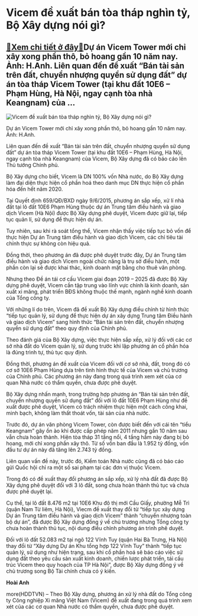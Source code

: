 Vicem đề xuất bán tòa tháp nghìn tỷ, Bộ Xây dựng nói gì?
========================================================

[:gift:Xem chi tiết ở đây:gift:](https://hddtvn.com/vicem-de-xuat-ban-toa-thap-nghin-ty-bo-xay-dung-noi-gi/)Dự án Vicem Tower mới chỉ xây xong phần thô, bỏ hoang gần 10 năm nay. Ảnh: H.Anh. Liên quan đến đề xuất “Bán tài sản trên đất, chuyển nhượng quyền sử dụng đất” dự án tòa tháp Vicem Tower (tại khu đất 10E6 – Phạm Hùng, Hà Nội, ngay cạnh tòa nhà Keangnam) của …
-------------------------------------------------------------------------------------------------------------------------------------------------------------------------------------------------------------------------------------------------------------------





![Vicem đề xuất bán tòa tháp nghìn tỷ, Bộ Xây dựng nói gì?](https://hddtvn.com/wp-content/uploads/2021/01/2322_vicem.jpg "Vicem đề xuất bán tòa tháp nghìn tỷ, Bộ Xây dựng nói gì?")


Dự án Vicem Tower mới chỉ xây xong phần thô, bỏ hoang gần 10 năm nay. Ảnh: H.Anh.



Liên quan đến đề xuất “Bán tài sản trên đất, chuyển nhượng quyền sử dụng đất” dự án tòa tháp Vicem Tower (tại khu đất 10E6 – Phạm Hùng, Hà Nội, ngay cạnh tòa nhà Keangnam) của Vicem, Bộ Xây dựng đã có báo cáo lên Thủ tướng Chính phủ.


Bộ Xây dựng cho biết, Vicem là DN 100% vốn Nhà nước, do Bộ Xây dựng làm đại diện thực hiện cổ phần hoá theo danh mục DN thực hiện cổ phần hóa đến hết năm 2020.


Tại Quyết định 659/QĐ/BXD ngày 9/6/2015, phương án sắp xếp, xử lí nhà đất tại lô đất 10E6 Phạm Hùng thuộc dự án Trung tâm điều hành và giao dịch Vicem (Hà Nội) được Bộ Xây dựng phê duyệt, Vicem được giữ lại, tiếp tục quản lí, sử dụng để thực hiện dự án.


Tuy nhiên, sau khi rà soát tổng thể, Vicem nhận thấy việc tiếp tục bỏ vốn để thực hiện Dự án Trung tâm điều hành và giao dịch Vicem, các chỉ tiêu tài chính thực sự không còn hiệu quả.


Đồng thời, theo phương án đã được phê duyệt trước đây, Dự án Trung tâm điều hành và giao dịch Vicem ngoài chức năng là trụ sở điều hành, một phần còn lại sẽ được khai thác, kinh doanh mặt bằng cho thuê văn phòng.


Nhưng theo Đề án tái cơ cấu Vicem giai đoạn 2019 – 2025 đã được Bộ Xây dựng phê duyệt, Vicem cần tập trung vào lĩnh vực chính là kinh doanh, sản xuất xi măng, phát triển BĐS không thuộc thế mạnh, ngành nghề kinh doanh của Tổng công ty.


Với những lí do trên, Vicem đã đề xuất Bộ Xây dựng điều chỉnh từ hình thức “tiếp tục quản lý, sử dụng để thực hiện dự án xây dựng Trung tâm Điều hành và giao dịch Vicem” sang hình thức “Bán tài sản trên đất, chuyển nhượng quyền sử dụng đất” theo quy định của Chính phủ.


Theo đánh giá của Bộ Xây dựng, việc thực hiện sắp xếp, xử lý đối với các cơ sở nhà đất do Vicem quản lý, sử dụng trước khi lập phương án cổ phần hóa là đúng trình tự, thủ tục quy định.


Đồng thời, phương án đề xuất của Vicem đối với cơ sở nhà, đất, trong đó có cơ sở 10E6 Phạm Hùng dựa trên tình hình thực tế của Vicem và chủ trương của Chính phủ. Các phương án này đang trong quá trình xem xét của cơ quan Nhà nước có thẩm quyền, chưa được phê duyệt.


Bộ Xây dựng nhấn mạnh, trong trường hợp phương án “Bán tài sản trên đất, chuyển nhượng quyền sử dụng đất” đối với lô đất 10E6 Phạm Hùng như đề xuất được phê duyệt, Vicem có trách nhiệm thực hiện một cách công khai, minh bạch, không làm thất thoát vốn, tài sản của nhà nước.


Trước đó, dự án văn phòng Vicem Tower, còn được biết đến với cái tên “tiểu Keangnam” gây ồn ào khi được cấp phép năm 2011 nhưng gần 10 năm sau vẫn chưa hoàn thành. Hiện tòa tháp 31 tầng nổi, 4 tầng hầm này đang bị bỏ hoang, mới chỉ xong phần xây thô. Từ số vốn ban đầu là 1.952 tỷ đồng, vốn đầu tư dự án này đã tăng lên 2.743 tỷ đồng.


Liên quan vấn đề này, trước đó, Kiểm toán Nhà nước cũng đã có báo cáo gửi Quốc hội chỉ ra một số sai phạm tại các đơn vị thuộc Vicem.


Trong đó có đề xuất thay đổi phương án sắp xếp, xử lý nhà đất đã được Bộ Xây dựng phê duyệt đối với 3 lô đất, song chưa hoàn thành thủ tục và chưa được phê duyệt lại.


Cụ thể, tại lô đất 8.476 m2 tại 10E6 Khu đô thị mới Cầu Giấy, phường Mễ Trì (quận Nam Từ liêm, Hà Nội), Viecm đề xuất thay đổi từ “tiếp tục xây dựng Dự án Trung tâm điều hành và giao dịch Vicem” thành “chuyển nhượng toàn bộ dự án”, đã được Bộ Xây dựng đồng ý về chủ trương nhưng Tổng công ty chưa hoàn thành thủ tục, nội dung điều chỉnh phương án trình phê duyệt.


Đối với lô đất 52.083 m2 tại ngõ 122 Vĩnh Tuy (quận Hai Bà Trưng, Hà Nội) thay đổi từ “Xây dựng Dự án Khu tổng hợp 122 Vĩnh Tuy” thành “tiếp tục quản lý, sử dụng như hiện trạng, sau khi cổ phần hoá sẽ báo cáo việc sử dụng đất theo yêu cầu sản xuất kinh doanh, chiến lược phát triển, tái cấu trúc Vicem theo quy hoạch của TP Hà Nội”, được Bộ Xây dựng đồng ý về chủ trương song Bộ Tài chính chưa có ý kiến.




**Hoài Anh**



more(HDDTVN) – Theo Bộ Xây dựng, phương án xử lý nhà đất do Tổng công ty Công nghiệp Xi măng Việt Nam (Vicem) đề xuất đang trong quá trình xem xét của các cơ quan Nhà nước có thẩm quyền, chưa được phê duyệt.

